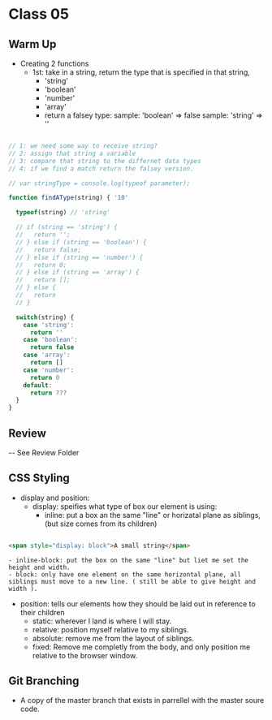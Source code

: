 # Class 05

## Warm Up

- Creating 2 functions
  - 1st: take in a string, return the type that is specified in that string,
    - 'string'
    - 'boolean'
    - 'number'
    - 'array'
    - return a falsey type:
  sample: 'boolean' => false
  sample: 'string' => ''

```js

// 1: we need some way to receive string?
// 2: assign that string a variable
// 3: compare that string to the differnet data types
// 4: if we find a match return the falsey version.

// var stringType = console.log(typeof parameter);

function findAType(string) { '10'

  typeof(string) // 'string'

  // if (string == 'string') {
  //   return '';
  // } else if (string == 'boolean') {
  //   return false;
  // } else if (string == 'number') {
  //   return 0;
  // } else if (string == 'array') {
  //   return [];
  // } else {
  //   return
  // }

  switch(string) {
    case 'string':
      return ''
    case 'boolean':
      return false
    case 'array':
      return []
    case 'number':
      return 0
    default:
      return ???
  }
}

```

## Review

-- See Review Folder

## CSS Styling

- display and position:
  - display: speifies what type of box our element is using:
    - inline: put a box an the same "line" or horizatal plane as siblings, (but size comes from its children)

```html

<span style="display: block">A small string</span>


```

    - inline-block: put the box on the same "line" but liet me set the height and width.
    - block: only have one element on the same horizontal plane, all siblings must move to a new line. ( still be able to give height and width ).
  - position: tells our elements how they should be laid out in reference to their children
    - static: wherever I land is where I will stay.
    - relative: position myself relative to my siblings.
    - absolute: remove me from the layout of siblings.
    - fixed: Remove me completly from the body, and only position me relative to the browser window.

## Git Branching

- A copy of the master branch that exists in parrellel with the master soure code.
